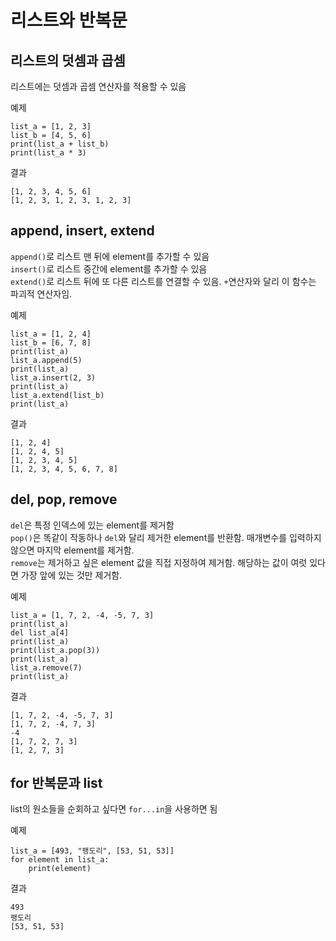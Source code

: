 # 리스트와 반복문

## 리스트의 덧셈과 곱셈

리스트에는 덧셈과 곱셈 연산자를 적용할 수 있음

예제
```
list_a = [1, 2, 3]
list_b = [4, 5, 6]
print(list_a + list_b)
print(list_a * 3)
```

결과
```
[1, 2, 3, 4, 5, 6]
[1, 2, 3, 1, 2, 3, 1, 2, 3]
```

## append, insert, extend

`append()`로 리스트 맨 뒤에 element를 추가할 수 있음  
`insert()`로 리스트 중간에 element를 추가할 수 있음  
`extend()`로 리스트 뒤에 또 다른 리스트를 연결할 수 있음. `+`연산자와 달리 이 함수는 파괴적 연산자임.


예제
```
list_a = [1, 2, 4]
list_b = [6, 7, 8]
print(list_a)
list_a.append(5)
print(list_a)
list_a.insert(2, 3)
print(list_a)
list_a.extend(list_b)
print(list_a)
```

결과
```
[1, 2, 4]
[1, 2, 4, 5]
[1, 2, 3, 4, 5]
[1, 2, 3, 4, 5, 6, 7, 8]
```

## del, pop, remove

`del`은 특정 인덱스에 있는 element를 제거함  
`pop()`은 똑같이 작동하나 `del`와 달리 제거한 element를 반환함. 매개변수를 입력하지 않으면 마지막 element를 제거함.  
`remove`는 제거하고 싶은 element 값을 직접 지정하여 제거함. 해당하는 값이 여럿 있다면 가장 앞에 있는 것만 제거함.

예제
```
list_a = [1, 7, 2, -4, -5, 7, 3]
print(list_a)
del list_a[4]
print(list_a)
print(list_a.pop(3))
print(list_a)
list_a.remove(7)
print(list_a)
```

결과
```
[1, 7, 2, -4, -5, 7, 3]
[1, 7, 2, -4, 7, 3]
-4
[1, 7, 2, 7, 3]
[1, 2, 7, 3]
```

## for 반복문과 list

list의 원소들을 순회하고 싶다면 `for...in`을 사용하면 됨

예제
```
list_a = [493, "팽도리", [53, 51, 53]]
for element in list_a:
    print(element)
```

결과
```
493
팽도리
[53, 51, 53]
```
